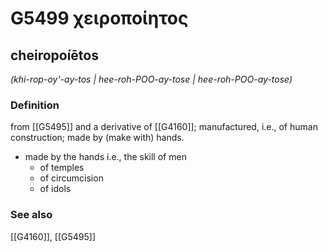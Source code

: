 # G5499 χειροποίητος

## cheiropoíētos

_(khi-rop-oy'-ay-tos | hee-roh-POO-ay-tose | hee-roh-POO-ay-tose)_

### Definition

from [[G5495]] and a derivative of [[G4160]]; manufactured, i.e., of human construction; made by (make with) hands.

- made by the hands i.e., the skill of men
  - of temples
  - of circumcision
  - of idols

### See also

[[G4160]], [[G5495]]

